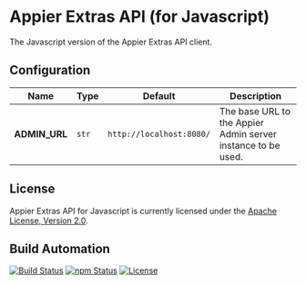 # Appier Extras API (for Javascript)

The Javascript version of the Appier Extras API client.

## Configuration

| Name          | Type  | Default                  | Description                                                  |
| ------------- | ----- | ------------------------ | ------------------------------------------------------------ |
| **ADMIN_URL** | `str` | `http://localhost:8080/` | The base URL to the Appier Admin server instance to be used. |

## License

Appier Extras API for Javascript is currently licensed under the [Apache License, Version 2.0](http://www.apache.org/licenses/).

## Build Automation

[![Build Status](https://github.com/hivesolutions/appier_extras_api_js/workflows/Main%20Workflow/badge.svg)](https://github.com/hivesolutions/appier_extras_api_js/actions)
[![npm Status](https://img.shields.io/npm/v/appier-extras-api.svg)](https://www.npmjs.com/package/appier-extras-api)
[![License](https://img.shields.io/badge/license-Apache%202.0-blue.svg)](https://www.apache.org/licenses/)
